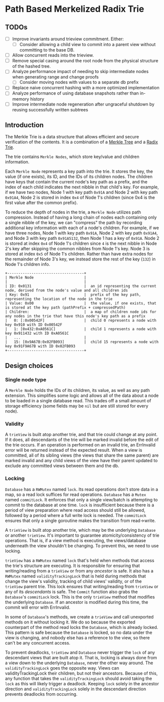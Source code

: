 # Path Based Merkelized Radix Trie

## TODOs

- [ ] Improve invariants around trieview commitment. Either:
  - [ ] Consider allowing a child view to commit into a parent view without committing to the base DB.
- [ ] Allow concurrent reads into the trieview.
- [ ] Remove special casing around the root node from the physical structure of the hashed tree.
- [ ] Analyze performance impact of needing to skip intermediate nodes when generating range and change proofs
  - [ ] Consider moving nodes with values to a separate db prefix
- [ ] Replace naive concurrent hashing with a more optimized implementation
- [ ] Analyze performance of using database snapshots rather than in-memory history
- [ ] Improve intermediate node regeneration after ungraceful shutdown by reusing successfully written subtrees

## Introduction

The Merkle Trie is a data structure that allows efficient and secure verification of the contents. It is a combination of a [Merkle Tree](https://en.wikipedia.org/wiki/Merkle_tree) and a [Radix Trie](https://en.wikipedia.org/wiki/Radix_tree).

The trie contains `Merkle Nodes`, which store key/value and children information.

Each `Merkle Node` represents a key path into the trie. It stores the key, the value (if one exists), its ID, and the IDs of its children nodes. The children have keys that contain the current node's key path as a prefix, and the index of each child indicates the next nibble in that child's key. For example, if we have two nodes, Node 1 with key path `0x91A` and Node 2 with key path `0x91A4`, Node 2 is stored in index `0x4` of Node 1's children (since 0x4 is the first value after the common prefix).

To reduce the depth of nodes in the trie, a `Merkle Node` utilizes path compression. Instead of having a long chain of nodes each containing only a single nibble of the key, we can "compress" the path by recording additional key information with each of a node's children. For example, if we have three nodes, Node 1 with key path `0x91A`, Node 2 with key path `0x91A4`, and Node 3 with key path `0x91A5132`, then Node 1 has a key of `0x91A`. Node 2 is stored at index `0x4` of Node 1's children since `4` is the next nibble in Node 2's key after skipping the common nibbles from Node 1's key. Node 3 is stored at index `0x5` of Node 1's children. Rather than have extra nodes for the remainder of Node 3's key, we instead store the rest of the key (`132`) in Node 1's children info.

```
+-----------------------------------+
| Merkle Node                       | 
|                                   |
| ID: 0x0131                        |  an id representing the current node, derived from the node's value and all children ids
| Key: 0x91                         |  prefix of the key path, representing the location of the node in the trie
| Value: 0x00                       |  the value, if one exists, that is stored at the key path (pathPrefix + compressedPath)
| Children:                         |  a map of children node ids for any nodes in the trie that have this node's key path as a prefix 
|   0: [:0x00542F]                  |  child 0 represents a node with key 0x910 with ID 0x00542F
|   1: [0x432:0xA0561C]             |  child 1 represents a node with key 0x911432 with ID 0xA0561C
|   ...                             |
|   15: [0x9A67B:0x02FB093]         |  child 15 represents a node with key 0x91F9A67B with ID 0x02FB093
+-----------------------------------+ 
```

## Design choices

### Single node type

A `Merkle Node` holds the IDs of its children, its value, as well as any path extension. This simplifies some logic and allows all of the data about a node to be loaded in a single database read. This trades off a small amount of storage efficiency (some fields may be `nil` but are still stored for every node).

### Validity

A `trieView` is built atop another trie, and that trie could change at any point.  If it does, all descendants of the trie will be marked invalid before the edit of the trie occurs.  If an operation is performed on an invalid trie, an ErrInvalid error will be returned instead of the expected result.  When a view is committed, all of its sibling views (the views that share the same parent) are marked invalid and any child views of the view have their parent updated to exclude any committed views between them and the db.

### Locking

`Database` has a `RWMutex` named `lock`. Its read operations don't store data in a map, so a read lock suffices for read operations.
`Database` has a `Mutex` named `commitLock`.  It enforces that only a single view/batch is attempting to commit to the database at one time.  `lock` is insufficient because there is a period of view preparation where read access should still be allowed, followed by a period where a full write lock is needed.  The `commitLock` ensures that only a single goroutine makes the transition from read->write.

A `trieView` is built atop another trie, which may be the underlying `Database` or another `trieView`.
It's important to guarantee atomicity/consistency of trie operations.
That is, if a view method is executing, the views/database underneath the view shouldn't be changing.
To prevent this, we need to use locking.

`trieView` has a `RWMutex` named `lock` that's held when methods that access the trie's structure are executing.  It is responsible for ensuring that writing/reading from a `trieView` or from any *ancestor* is safe.
It also has a `RWMutex` named `validityTrackingLock` that is held during methods that change the view's validity, tracking of child views' validity, or of the `trieView` parent trie.  This lock ensures that writing/reading from `trieView` or any of its *descendants* is safe.
The `Commit` function also grabs the `Database`'s `commitLock` lock. This is the only `trieView` method that modifies the underlying `Database`.  If an ancestor is modified during this time, the commit will error with ErrInvalid.

In some of `Database`'s methods, we create a `trieView` and call unexported methods on it without locking it.
We do so because the exported counterpart of the method read locks the `Database`, which is already locked.
This pattern is safe because the `Database` is locked, so no data under the view is changing, and nobody else has a reference to the view, so there can't be any concurrent access.  

To prevent deadlocks, `trieView` and `Database` never trigger the `lock` of any descendant views that are built atop it.
That is, locking is always done from a view down to the underlying `Database`, never the other way around.
The `validityTrackingLock` goes the opposite way.  Views can validityTrackingLock their children, but not their ancestors. Because of this, any function that takes the `validityTrackingLock` should avoid taking the `lock` as this will likely trigger a deadlock.  Keeping `lock` solely in the ancestor direction and `validityTrackingLock` solely in the descendant direction prevents deadlocks from occurring.  
